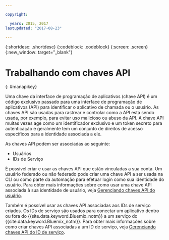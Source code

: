 ```yaml
---

copyright:

  years: 2015, 2017
lastupdated: "2017-08-23"

---
```


{:shortdesc: .shortdesc}
{:codeblock: .codeblock}
{:screen: .screen}
{:new_window: target="_blank"}

# Trabalhando com chaves API
{: #manapikey}

Uma chave da interface de programação de aplicativos (chave API) é um código exclusivo passado para uma interface de programação de aplicativos (API) para identificar o aplicativo de chamada ou o usuário. As chaves API são usadas para rastrear e controlar como a API está sendo usada, por exemplo, para evitar uso malicioso ou abuso da API. A chave API muitas vezes age como um identificador exclusivo e um token secreto para autenticação e geralmente tem um conjunto de direitos de acesso específicos para a identidade associada a ele.

As chaves API podem ser associadas ao seguinte:

* Usuários
* IDs de Serviço

É possível criar e usar as chaves API que estão vinculadas a sua conta. Um usuário federado ou não federado pode criar uma chave API a ser usada na CLI ou como parte da automação para efetuar login como sua identidade do usuário. Para obter mais informações sobre como usar uma chave API associada à sua identidade de usuário, veja [Gerenciando chaves API do usuário](userid_keys.html).

Também é possível usar as chaves API associadas aos IDs de serviço criados. Os IDs de serviço são usados para conectar um aplicativo dentro ou fora do {{site.data.keyword.Bluemix_notm}} a um serviço do {{site.data.keyword.Bluemix_notm}}. Para obter mais informações sobre como criar chaves API associadas a um ID de serviço, veja [Gerenciando chaves API do ID de serviço](serviceid_keys.html).


